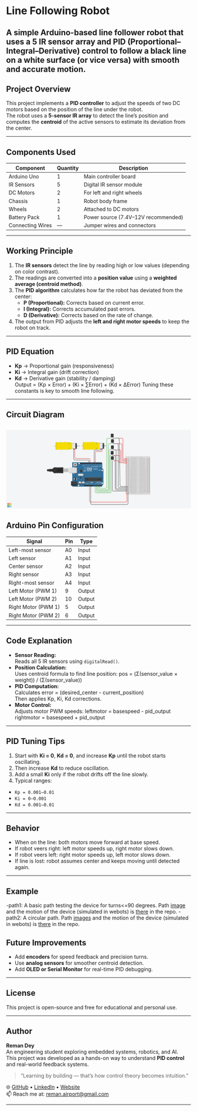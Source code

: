 # Line Following Robot
A simple **Arduino-based line follower robot** that uses a **5 IR sensor array** and **PID (Proportional–Integral–Derivative) control** to follow a black line on a white surface (or vice versa) with smooth and accurate motion.
---
## Project Overview

This project implements a **PID controller** to adjust the speeds of two DC motors based on the position of the line under the robot.  
The robot uses a **5-sensor IR array** to detect the line’s position and computes the **centroid** of the active sensors to estimate its deviation from the center.

---
## Components Used

| Component | Quantity | Description |
|------------|-----------|-------------|
| Arduino Uno | 1 | Main controller board |
| IR Sensors | 5 | Digital IR sensor module |
| DC Motors | 2 | For left and right wheels |
| Chassis | 1 | Robot body frame |
| Wheels | 2 | Attached to DC motors |
| Battery Pack | 1 | Power source (7.4V–12V recommended) |
| Connecting Wires | — | Jumper wires and connectors |

---
## Working Principle

1. The **IR sensors** detect the line by reading high or low values (depending on color contrast).  
2. The readings are converted into a **position value** using a **weighted average (centroid method)**.  
3. The **PID algorithm** calculates how far the robot has deviated from the center:
   - **P (Proportional):** Corrects based on current error.
   - **I (Integral):** Corrects accumulated past errors.
   - **D (Derivative):** Corrects based on the rate of change.
4. The output from PID adjusts the **left and right motor speeds** to keep the robot on track.

---
## PID Equation
- **Kp** → Proportional gain (responsiveness)  
- **Ki** → Integral gain (drift correction)  
- **Kd** → Derivative gain (stability / damping)  
Output = (Kp × Error) + (Ki × ∑Error) + (Kd × ΔError)
Tuning these constants is key to smooth line following.

---
## Circuit Diagram

![Circuit Diagram](CircuitDiagram.png)
---
## Arduino Pin Configuration

| Signal | Pin | Type |
|---------|-----|------|
| Left-most sensor | A0 | Input |
| Left sensor | A1 | Input |
| Center sensor | A2 | Input |
| Right sensor | A3 | Input |
| Right-most sensor | A4 | Input |
| Left Motor (PWM 1) | 9 | Output |
| Left Motor (PWM 2) | 10 | Output |
| Right Motor (PWM 1) | 5 | Output |
| Right Motor (PWM 2) | 6 | Output |

---

## Code Explanation

- **Sensor Reading:**  
  Reads all 5 IR sensors using `digitalRead()`.  
- **Position Calculation:**  
  Uses centroid formula to find line position:
  pos = (Σ(sensor_value × weight)) / (Σ(sensor_value))
- **PID Computation:**  
Calculates error = (desired_center - current_position)  
Then applies Kp, Ki, Kd corrections.  
- **Motor Control:**  
Adjusts motor PWM speeds:
leftmotor = basespeed - pid_output
rightmotor = basespeed + pid_output

---

## PID Tuning Tips

1. Start with **Ki = 0**, **Kd = 0**, and increase **Kp** until the robot starts oscillating.  
2. Then increase **Kd** to reduce oscillation.  
3. Add a small **Ki** only if the robot drifts off the line slowly.  
4. Typical ranges:
 - `Kp = 0.001–0.01`
 - `Ki = 0–0.001`
 - `Kd = 0.001–0.01`

---

## Behavior

- When on the line: both motors move forward at base speed.  
- If robot veers right: left motor speeds up, right motor slows down.  
- If robot veers left: right motor speeds up, left motor slows down.  
- If line is lost: robot assumes center and keeps moving until detected again.

---
## Example

-path1: A basic path testing the device for turns<=90 degrees. Path [image](https://github.com/RemanDey/line-following-robot/blob/main/path1.png) and the motion of the device (simulated in webots) is [there](https://github.com/RemanDey/line-following-robot/blob/main/video_path1.mp4) in the repo.
-path2: A circular path. Path [images](https://github.com/RemanDey/line-following-robot/blob/main/path2.png) and the motion of the device (simulated in webots) is [there](https://github.com/RemanDey/line-following-robot/blob/main/video_path2.mp4) in the repo.

## Future Improvements
- Add **encoders** for speed feedback and precision turns.  
- Use **analog sensors** for smoother centroid detection.  
- Add **OLED or Serial Monitor** for real-time PID debugging.

---
## License

This project is open-source and free for educational and personal use.

---

## Author

**Reman Dey**  
An engineering student exploring embedded systems, robotics, and AI.  
This project was developed as a hands-on way to understand **PID control** and real-world feedback systems.  

> “Learning by building — that’s how control theory becomes intuition.”  

🌐 [GitHub](https://github.com/RemanDey) • [LinkedIn](https://linkedin.com/in/remandey) • [Website](https://remandey.github.io/my-portfolio/)  
📫 Reach me at: <reman.airport@gmail.com>


---
